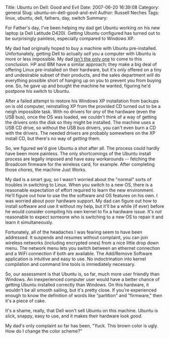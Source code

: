 Title: Ubuntu on Dell: Good and Evil
Date: 2007-06-20 16:39:08
Category: general
Slug: ubuntu-on-dell-good-and-evil
Author: Russell Neches
Tags: linux, ubuntu, dell, fathers, day, switch
Summary: 


For Father's day, I've been helping my dad get Ubuntu working on his new
laptop (a Dell Latitude D420). Getting Ubuntu configured has turned out
to be surprisingly painless, especially compared to Windows XP.

My dad had originally hoped to buy a machine with Ubuntu pre-installed.
Unfortunately, getting Dell to actually *sell* you a computer with
Ubuntu is more or less impossible. My dad [isn't the only
one](%0Ahttp://ubuntuforums.org/showthread.php?t=478975) to come to this
conclusion. HP and IBM have a similar approach; they make a big deal of
offering Linux pre-installed on their hardware, but it's only offered on
a tiny and undesirable subset of their products, and the sales
department will do everything possible short of hanging up on you to
prevent you from buying one. So, he gave up and bought the machine he
wanted, figuring he'd postpone his switch to Ubuntu.

After a failed attempt to restore his Windows XP installation from
backups on is old computer, reinstalling XP from the provided CD turned
out to be a neigh impossible task. With no drivers for *any* of the
hardware (even the USB bus), once the OS was loaded, we couldn't think
of a way of getting the drivers onto the disk so they might be
installed. The machine uses a USB CD drive, so without the USB bus
drivers, you can't even burn a CD with the drivers. The needed drivers
are probably somewhere on the XP install CD, but there's no way of
*getting* them.

So, we figured we'd give Ubuntu a shot after all. The process could
hardly have been more painless. The only shortcomings of the Ubuntu
install process are legally imposed and have easy workarounds --
fetching the Broadcom firmware for the wireless card, for example. After
completing those chores, the machine Just Works.

My dad is a smart guy, so I wasn't worried about the "normal" sorts of
troubles in switching to Linux. When you switch to a new OS, there is a
reasonable expectation of effort required to learn the new environment.
He'll figure out how to use the the software and OS features on his own.
I was worried about poor hardware support. My dad can figure out how to
install software and use it without my help, but it'll be a while (if
ever) before he would consider compiling his own kernel to fix a
hardware issue. It's *not* reasonable to expect someone who is switching
to a new OS to repair it and learn it simultaneously.

Fortunately, all of the headaches I was fearing seem to have been
addressed. It suspends and resumes without complaint, you can join
wireless networks (including encrypted ones) from a nice little drop
down menu. The network menu lets you switch between an ethernet
connection and a WiFi connection if both are available. The Add/Remove
Software application is intuitive and easy to use. No indoctrination
into kernel compilation and command line tools is immediately necessary.

So, our assessment is that Ubuntu is, so far, much more user friendly
than Windows. An inexperienced computer user would have a better chance
of getting Ubuntu installed correctly than Windows. On this hardware, it
wouldn't be all smooth sailing, but it's pretty close. If you're
experienced enough to know the definition of words like "partition" and
"firmware," then it's a piece of cake.

It's a shame, really, that Dell won't sell Ubuntu on this machine.
Ubuntu is slick, snappy, easy to use, and it makes their hardware look
*good*.

My dad's only complaint so far has been, "Yuck. This brown color is
ugly. How do I change the color scheme?"
